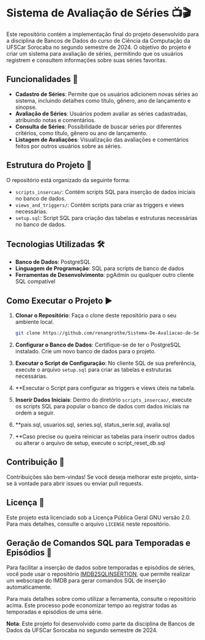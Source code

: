 # Sistema de Avaliação de Séries 📺🎬

Este repositório contém a implementação final do projeto desenvolvido para a disciplina de Bancos de Dados do curso de Ciência da Computação da UFSCar Sorocaba no segundo semestre de 2024. O objetivo do projeto é criar um sistema para avaliação de séries, permitindo que os usuários registrem e consultem informações sobre suas séries favoritas.

## Funcionalidades 🌟

- **Cadastro de Séries**: Permite que os usuários adicionem novas séries ao sistema, incluindo detalhes como título, gênero, ano de lançamento e sinopse.
- **Avaliação de Séries**: Usuários podem avaliar as séries cadastradas, atribuindo notas e comentários.
- **Consulta de Séries**: Possibilidade de buscar séries por diferentes critérios, como título, gênero ou ano de lançamento.
- **Listagem de Avaliações**: Visualização das avaliações e comentários feitos por outros usuários sobre as séries.

## Estrutura do Projeto 📂

O repositório está organizado da seguinte forma:

- `scripts_insercao/`: Contém scripts SQL para inserção de dados iniciais no banco de dados.
- `views_and_triggers/`: Contém scripts para criar as triggers e views necessárias.
- `setup.sql`: Script SQL para criação das tabelas e estruturas necessárias no banco de dados.

## Tecnologias Utilizadas 🛠️

- **Banco de Dados**: PostgreSQL
- **Linguagem de Programação**: SQL para scripts de banco de dados
- **Ferramentas de Desenvolvimento**: pgAdmin ou qualquer outro cliente SQL compatível

## Como Executar o Projeto ▶️

1. **Clonar o Repositório**: Faça o clone deste repositório para o seu ambiente local.

   ```bash
   git clone https://github.com/renangrothe/Sistema-De-Avaliacao-de-Series.git
   ```

2. **Configurar o Banco de Dados**: Certifique-se de ter o PostgreSQL instalado. Crie um novo banco de dados para o projeto.

3. **Executar o Script de Configuração**: No cliente SQL de sua preferência, execute o arquivo `setup.sql` para criar as tabelas e estruturas necessárias.

4. **Executar o Script para configurar as triggers e views úteis na tabela.

5. **Inserir Dados Iniciais**: Dentro do diretório `scripts_insercao/`, execute os scripts SQL para popular o banco de dados com dados iniciais na ordem a seguir.

6. **pais.sql, usuarios.sql, series.sql, status_serie.sql, avalia.sql

7. **Caso precise ou queira reiniciar as tabelas para inserir outros dados ou alterar o arquivo de setup, execute o script_reset_db.sql

## Contribuição 🤝

Contribuições são bem-vindas! Se você deseja melhorar este projeto, sinta-se à vontade para abrir issues ou enviar pull requests.

## Licença 📄

Este projeto está licenciado sob a Licença Pública Geral GNU versão 2.0. Para mais detalhes, consulte o arquivo `LICENSE` neste repositório.

## Geração de Comandos SQL para Temporadas e Episódios 🎥

Para facilitar a inserção de dados sobre temporadas e episódios de séries, você pode usar o repositório [IMDB2SQLINSERTION](https://github.com/renangrothe/IMDB2SQLINSERTION), que permite realizar um webscrape do IMDB para gerar comandos SQL de inserção automaticamente.

Para mais detalhes sobre como utilizar a ferramenta, consulte o repositório acima. Este processo pode economizar tempo ao registrar todas as temporadas e episódios de uma série.

**Nota**: Este projeto foi desenvolvido como parte da disciplina de Bancos de Dados da UFSCar Sorocaba no segundo semestre de 2024.

